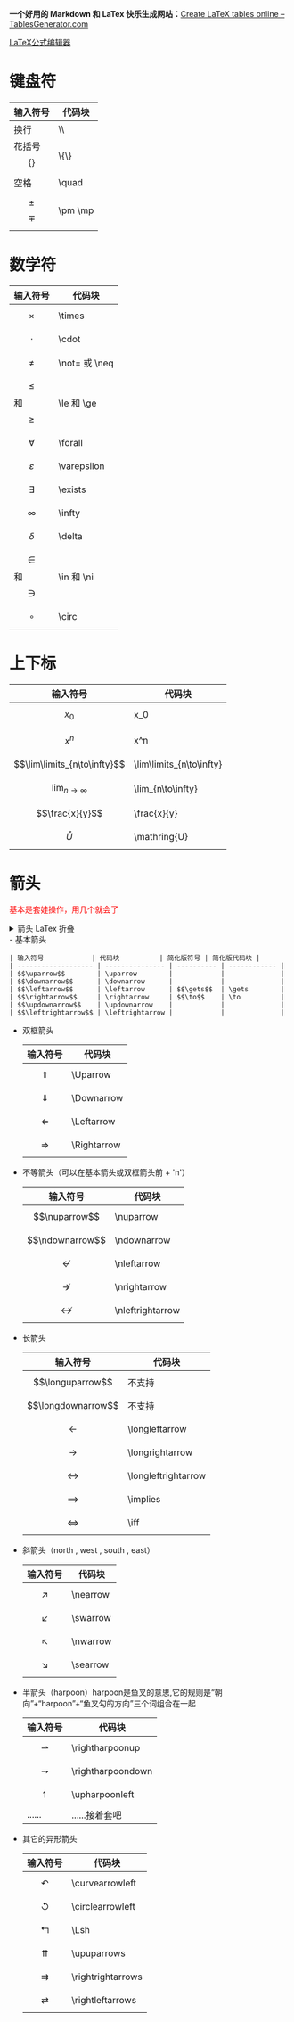 **一个好用的 Markdown 和 LaTex 快乐生成网站：**[Create LaTeX tables online – TablesGenerator.com](https://www.tablesgenerator.com/)

[LaTeX公式编辑器](https://www.latexlive.com/home)

# 键盘符

| 输入符号             | 代码块       |
| -------------------- | ------------ |
| 换行                 | \\\          |
| 花括号$$\{\}$$       | \\{\\}       |
| 空格                 | \quad        |
| $$\pm$$      $$\mp$$ | \pm      \mp |

# 数学符

| 输入符号           | 代码块            |
| ------------------ | ----------------- |
| $$\times$$         | \times            |
| $$\cdot$$          | \cdot             |
| $$\not=$$          | \not=   或   \neq |
| $$\le$$ 和 $$\ge$$ | \le 和 \ge        |
| $$\forall$$        | \forall           |
| $$\varepsilon$$    | \varepsilon       |
| $$\exists$$        | \\exists          |
| $$\infty$$         | \infty            |
| $$\delta$$         | \delta            |
| $$\in$$ 和 $$\ni$$ | \in 和 \ni        |
| $$\circ$$          | \circ             |

# 上下标

| 输入符号                     | 代码块                   |
| ---------------------------- | ------------------------ |
| $$x_0$$                      | x_0                      |
| $$x^n$$                      | x^n                      |
| $$\lim\limits_{n\to\infty}$$ | \lim\limits_{n\to\infty} |
| $$\lim_{n\to\infty}$$        | \lim_{n\to\infty}        |
| $$\frac{x}{y}$$              | \frac{x}{y}              |
| $$\mathring{U}$$             | \mathring{U}             |

# 箭头

<font color=#ff0000>基本是套娃操作，用几个就会了</font>

 <details>
     <summary>箭头 LaTex 折叠</summary>
 </details>
- 基本箭头

    | 输入符号            | 代码块          | 简化版符号 | 简化版代码块 |
    | ------------------- | --------------- | ---------- | ------------ |
    | $$\uparrow$$        | \uparrow        |            |              |
    | $$\downarrow$$      | \downarrow      |            |              |
    | $$\leftarrow$$      | \leftarrow      | $$\gets$$  | \gets        |
    | $$\rightarrow$$     | \rightarrow     | $$\to$$    | \to          |
    | $$\updownarrow$$    | \updownarrow    |            |              |
    | $$\leftrightarrow$$ | \leftrightarrow |            |              |

- 双框箭头

    | 输入符号        | 代码块      |
    | --------------- | ----------- |
    | $$\Uparrow$$    | \Uparrow    |
    | $$\Downarrow$$  | \Downarrow  |
    | $$\Leftarrow$$  | \Leftarrow  |
    | $$\Rightarrow$$ | \Rightarrow |

- 不等箭头（可以在基本箭头或双框箭头前 + 'n'）

    | 输入符号             | 代码块           |
    | -------------------- | ---------------- |
    | $$\nuparrow$$        | \nuparrow        |
    | $$\ndownarrow$$      | \ndownarrow      |
    | $$\nleftarrow$$      | \nleftarrow      |
    | $$\nrightarrow$$     | \nrightarrow     |
    | $$\nleftrightarrow$$ | \nleftrightarrow |

- 长箭头

    | 输入符号                | 代码块              |
    | ----------------------- | ------------------- |
    | $$\longuparrow$$        | 不支持              |
    | $$\longdownarrow$$      | 不支持              |
    | $$\longleftarrow$$      | \longleftarrow      |
    | $$\longrightarrow$$     | \longrightarrow     |
    | $$\longleftrightarrow$$ | \longleftrightarrow |
    |    $$\implies$$                     |     \implies                |
    | $$\iff$$ | \iff |

- 斜箭头（north , west , south , east）

    | 输入符号     | 代码块   |
    | ------------ | -------- |
    | $$\nearrow$$ | \nearrow |
    | $$\swarrow$$ | \swarrow |
    | $$\nwarrow$$ | \nwarrow |
    | $$\searrow$$ | \searrow |
    
- 半箭头（harpoon）harpoon是鱼叉的意思,它的规则是“朝向”+“harpoon”+“鱼叉勾的方向”三个词组合在一起

    | 输入符号              | 代码块            |
    | --------------------- | ----------------- |
    | $$\rightharpoonup$$   | \rightharpoonup   |
    | $$\rightharpoondown$$ | \rightharpoondown |
    | $$\upharpoonleft$$    | \upharpoonleft    |
    | ......                | ......接着套吧    |

- 其它的异形箭头

    | 输入符号              | 代码块            |
    | --------------------- | ----------------- |
    | $$\curvearrowleft$$   | \curvearrowleft   |
    | $$\circlearrowleft$$  | \circlearrowleft  |
    | $$\Lsh$$              | \Lsh              |
    | $$\upuparrows$$       | \upuparrows       |
    | $$\rightrightarrows$$ | \rightrightarrows |
    | $$\rightleftarrows$$  | \\rightleftarrows |
